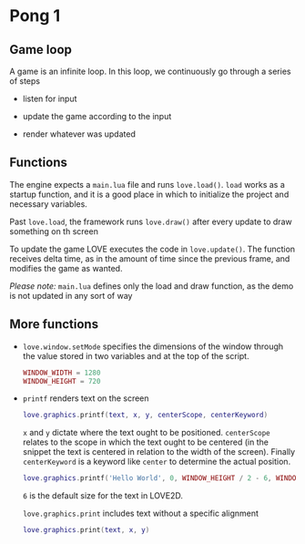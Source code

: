 # Pong 1

## Game loop

A game is an infinite loop. In this loop, we continuously go through a series of steps

- listen for input

- update the game according to the input

- render whatever was updated

## Functions

The engine expects a `main.lua` file and runs `love.load()`. `load` works as a startup function, and it is a good place in which to initialize the project and necessary variables.

Past `love.load`, the framework runs `love.draw()` after every update to draw something on th screen

To update the game LOVE executes the code in `love.update()`. The function receives delta time, as in the amount of time since the previous frame, and modifies the game as wanted.

_Please note:_ `main.lua` defines only the load and draw function, as the demo is not updated in any sort of way

## More functions

- `love.window.setMode` specifies the dimensions of the window through the value stored in two variables and at the top of the script.

  ```lua
  WINDOW_WIDTH = 1280
  WINDOW_HEIGHT = 720
  ```

- `printf` renders text on the screen

  ```lua
  love.graphics.printf(text, x, y, centerScope, centerKeyword)
  ```

  `x` and `y` dictate where the text ought to be positioned. `centerScope` relates to the scope in which the text ought to be centered (in the snippet the text is centered in relation to the width of the screen). Finally `centerKeyword` is a keyword like `center` to determine the actual position.

  ```lua
  love.graphics.printf('Hello World', 0, WINDOW_HEIGHT / 2 - 6, WINDOW_WIDTH, 'center')
  ```

  `6` is the default size for the text in LOVE2D.

  `love.graphics.print` includes text without a specific alignment

  ```lua
  love.graphics.print(text, x, y)
  ```
